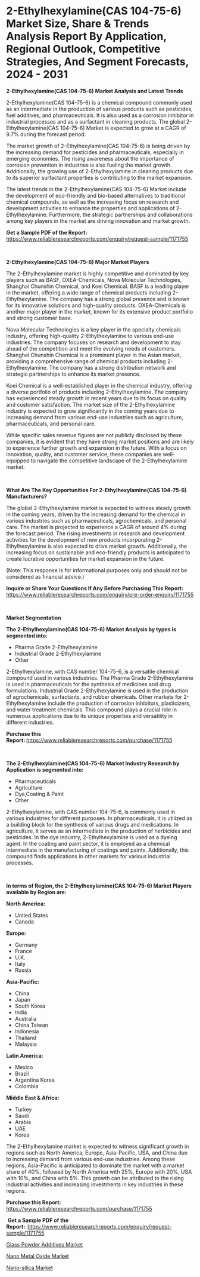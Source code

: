 <p><h1>2-Ethylhexylamine(CAS 104-75-6) Market Size, Share & Trends Analysis Report By Application, Regional Outlook, Competitive Strategies, And Segment Forecasts, 2024 - 2031</h1></p><p><strong>2-Ethylhexylamine(CAS 104-75-6) Market Analysis and Latest Trends</strong></p>
<p><p>2-Ethylhexylamine(CAS 104-75-6) is a chemical compound commonly used as an intermediate in the production of various products such as pesticides, fuel additives, and pharmaceuticals. It is also used as a corrosion inhibitor in industrial processes and as a surfactant in cleaning products. The global 2-Ethylhexylamine(CAS 104-75-6) Market is expected to grow at a CAGR of 9.7% during the forecast period.</p><p>The market growth of 2-Ethylhexylamine(CAS 104-75-6) is being driven by the increasing demand for pesticides and pharmaceuticals, especially in emerging economies. The rising awareness about the importance of corrosion prevention in industries is also fueling the market growth. Additionally, the growing use of 2-Ethylhexylamine in cleaning products due to its superior surfactant properties is contributing to the market expansion.</p><p>The latest trends in the 2-Ethylhexylamine(CAS 104-75-6) Market include the development of eco-friendly and bio-based alternatives to traditional chemical compounds, as well as the increasing focus on research and development activities to enhance the properties and applications of 2-Ethylhexylamine. Furthermore, the strategic partnerships and collaborations among key players in the market are driving innovation and market growth.</p></p>
<p><strong>Get a Sample PDF of the Report:&nbsp;</strong> <a href="https://www.reliableresearchreports.com/enquiry/request-sample/1171755">https://www.reliableresearchreports.com/enquiry/request-sample/1171755</a></p>
<p>&nbsp;</p>
<p><strong>2-Ethylhexylamine(CAS 104-75-6) Major Market Players</strong></p>
<p><p>The 2-Ethylhexylamine market is highly competitive and dominated by key players such as BASF, OXEA-Chemicals, Nova Molecular Technologies, Shanghai Chunshin Chemical, and Koei Chemical. BASF is a leading player in the market, offering a wide range of chemical products including 2-Ethylhexylamine. The company has a strong global presence and is known for its innovative solutions and high-quality products. OXEA-Chemicals is another major player in the market, known for its extensive product portfolio and strong customer base.</p><p>Nova Molecular Technologies is a key player in the specialty chemicals industry, offering high-quality 2-Ethylhexylamine to various end-use industries. The company focuses on research and development to stay ahead of the competition and meet the evolving needs of customers. Shanghai Chunshin Chemical is a prominent player in the Asian market, providing a comprehensive range of chemical products including 2-Ethylhexylamine. The company has a strong distribution network and strategic partnerships to enhance its market presence.</p><p>Koei Chemical is a well-established player in the chemical industry, offering a diverse portfolio of products including 2-Ethylhexylamine. The company has experienced steady growth in recent years due to its focus on quality and customer satisfaction. The market size of the 2-Ethylhexylamine industry is expected to grow significantly in the coming years due to increasing demand from various end-use industries such as agriculture, pharmaceuticals, and personal care.</p><p>While specific sales revenue figures are not publicly disclosed by these companies, it is evident that they have strong market positions and are likely to experience further growth and expansion in the future. With a focus on innovation, quality, and customer service, these companies are well-equipped to navigate the competitive landscape of the 2-Ethylhexylamine market.</p></p>
<p>&nbsp;</p>
<p><strong>What Are The Key Opportunities For 2-Ethylhexylamine(CAS 104-75-6) Manufacturers?</strong></p>
<p><p>The global 2-Ethylhexylamine market is expected to witness steady growth in the coming years, driven by the increasing demand for the chemical in various industries such as pharmaceuticals, agrochemicals, and personal care. The market is projected to experience a CAGR of around 4% during the forecast period. The rising investments in research and development activities for the development of new products incorporating 2-Ethylhexylamine is also expected to drive market growth. Additionally, the increasing focus on sustainable and eco-friendly products is anticipated to create lucrative opportunities for market expansion in the future. </p><p>(Note: This response is for informational purposes only and should not be considered as financial advice.)</p></p>
<p><strong>Inquire or Share Your Questions If Any Before Purchasing This Report:</strong> <a href="https://www.reliableresearchreports.com/enquiry/pre-order-enquiry/1171755">https://www.reliableresearchreports.com/enquiry/pre-order-enquiry/1171755</a></p>
<p>&nbsp;</p>
<p><strong>Market Segmentation</strong></p>
<p><strong>The 2-Ethylhexylamine(CAS 104-75-6) Market Analysis by types is segmented into:</strong></p>
<p><ul><li>Pharma Grade 2-Ethylhexylamine</li><li>Industrial Grade 2-Ethylhexylamine</li><li>Other</li></ul></p>
<p><p>2-Ethylhexylamine, with CAS number 104-75-6, is a versatile chemical compound used in various industries. The Pharma Grade 2-Ethylhexylamine is used in pharmaceuticals for the synthesis of medicines and drug formulations. Industrial Grade 2-Ethylhexylamine is used in the production of agrochemicals, surfactants, and rubber chemicals. Other markets for 2-Ethylhexylamine include the production of corrosion inhibitors, plasticizers, and water treatment chemicals. This compound plays a crucial role in numerous applications due to its unique properties and versatility in different industries.</p></p>
<p><strong>Purchase this Report:&nbsp;</strong><a href="https://www.reliableresearchreports.com/purchase/1171755">https://www.reliableresearchreports.com/purchase/1171755</a></p>
<p>&nbsp;</p>
<p><strong>The 2-Ethylhexylamine(CAS 104-75-6) Market Industry Research by Application is segmented into:</strong></p>
<p><ul><li>Pharmaceuticals</li><li>Agriculture</li><li>Dye,Coating & Paint</li><li>Other</li></ul></p>
<p><p>2-Ethylhexylamine, with CAS number 104-75-6, is commonly used in various industries for different purposes. In pharmaceuticals, it is utilized as a building block for the synthesis of various drugs and medications. In agriculture, it serves as an intermediate in the production of herbicides and pesticides. In the dye industry, 2-Ethylhexylamine is used as a dyeing agent. In the coating and paint sector, it is employed as a chemical intermediate in the manufacturing of coatings and paints. Additionally, this compound finds applications in other markets for various industrial processes.</p></p>
<p>&nbsp;</p>
<p><strong>In terms of Region, the 2-Ethylhexylamine(CAS 104-75-6) Market Players available by Region are:</strong></p>
<p>
    <p> <strong> North America: </strong>
        <ul>
            <li>United States</li>
            <li>Canada</li>
        </ul>
        </p> 
    <p> <strong> Europe: </strong>
        <ul>
            <li>Germany</li>
            <li>France</li>
            <li>U.K.</li>
            <li>Italy</li>
            <li>Russia</li>
        </ul>
        </p> 
    <p> <strong> Asia-Pacific: </strong>
        <ul>
            <li>China</li>
            <li>Japan</li>
            <li>South Korea</li>
            <li>India</li>
            <li>Australia</li>
            <li>China Taiwan</li>
            <li>Indonesia</li>
            <li>Thailand</li>
            <li>Malaysia</li>
        </ul>
        </p> 
    <p> <strong> Latin America: </strong>
        <ul>
            <li>Mexico</li>
            <li>Brazil</li>
            <li>Argentina Korea</li>
            <li>Colombia</li>
        </ul>
        </p> 
    <p> <strong> Middle East & Africa: </strong>
        <ul>
            <li>Turkey</li>
            <li>Saudi</li>
            <li>Arabia</li>
            <li>UAE</li>
            <li>Korea</li>
        </ul>
    </p>
    </p>
<p><p>The 2-Ethylhexylamine market is expected to witness significant growth in regions such as North America, Europe, Asia-Pacific, USA, and China due to increasing demand from various end-use industries. Among these regions, Asia-Pacific is anticipated to dominate the market with a market share of 40%, followed by North America with 25%, Europe with 20%, USA with 10%, and China with 5%. This growth can be attributed to the rising industrial activities and increasing investments in key industries in these regions.</p></p>
<p><strong>Purchase this Report: </strong><a href="https://www.reliableresearchreports.com/purchase/1171755">https://www.reliableresearchreports.com/purchase/1171755</a></p>
<p>&nbsp;<strong>Get a Sample PDF of the Report:&nbsp;&nbsp;</strong><a href="https://www.reliableresearchreports.com/enquiry/request-sample/1171755">https://www.reliableresearchreports.com/enquiry/request-sample/1171755</a></p>
<p><strong></strong></p>
<p><p><a href="https://github.com/globismark/Market-Research-Report-List-2/blob/main/glass-powder-additives-market.md">Glass Powder Additives Market</a></p><p><a href="https://github.com/bobicer/Market-Research-Report-List-2/blob/main/nano-metal-oxide-market.md">Nano Metal Oxide Market</a></p><p><a href="https://github.com/prosalinda88/Market-Research-Report-List-3/blob/main/nano-silica-market.md">Nano-silica Market</a></p></p>